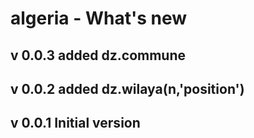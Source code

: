 # algeria - What's new #

## v 0.0.3 added dz.commune ##
## v 0.0.2 added dz.wilaya(n,'position') ##
## v 0.0.1 Initial version ##
